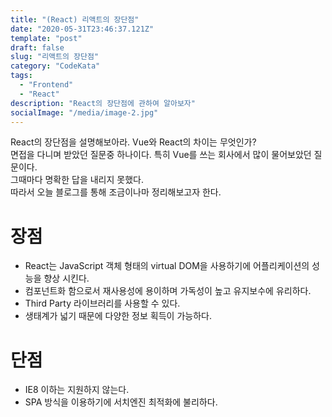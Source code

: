 ```yaml
---
title: "(React) 리액트의 장단점"
date: "2020-05-31T23:46:37.121Z"
template: "post"
draft: false
slug: "리액트의 장단점"
category: "CodeKata"
tags:
  - "Frontend"
  - "React"
description: "React의 장단점에 관하여 알아보자"
socialImage: "/media/image-2.jpg"
---
```


React의 장단점을 설명해보아라. Vue와 React의 차이는 무엇인가?
<br>
면접을 다니며 받았던 질문중 하나이다.
특히 Vue를 쓰는 회사에서 많이 물어보았던 질문이다.
<br>그때마다 명확한 답을 내리지 못했다.
<br>따라서 오늘 블로그를 통해 조금이나마 정리해보고자 한다.

<h1>장점</h1>

- React는 JavaScript 객체 형태의 virtual DOM을 사용하기에 어플리케이션의 성능을 향상 시킨다.
- 컴포넌트화 함으로서 재사용성에 용이하며 가독성이 높고 유지보수에 유리하다.
- Third Party 라이브러리를 사용할 수 있다.
- 생태계가 넓기 때문에 다양한 정보 획득이 가능하다.

<h1>단점</h1>

- IE8 이하는 지원하지 않는다.
- SPA 방식을 이용하기에 서치엔진 최적화에 불리하다.
